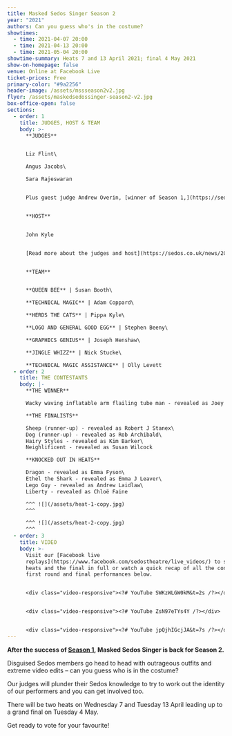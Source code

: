 ```yaml
---
title: Masked Sedos Singer Season 2
year: "2021"
authors: Can you guess who's in the costume?
showtimes:
  - time: 2021-04-07 20:00
  - time: 2021-04-13 20:00
  - time: 2021-05-04 20:00
showtime-summary: Heats 7 and 13 April 2021; final 4 May 2021
show-on-homepage: false
venue: Online at Facebook Live
ticket-prices: Free
primary-color: "#9a2256"
header-image: /assets/mssseason2v2.jpg
flyer: /assets/maskedsedossinger-season2-v2.jpg
box-office-open: false
sections:
  - order: 1
    title: JUDGES, HOST & TEAM
    body: >-
      **JUDGES**


      Liz Flint\

      Angus Jacobs\

      Sara Rajeswaran


      Plus guest judge Andrew Overin, [winner of Season 1,](https://sedos.co.uk/shows/2021-masked-sedos-singer) for the final.


      **HOST**


      John Kyle


      [Read more about the judges and host](https://sedos.co.uk/news/2021-01-07-judges-revealed-and-sign-up-to-sing)


      **TEAM**


      **QUEEN BEE** | Susan Booth\

      **TECHNICAL MAGIC** | Adam Coppard\

      **HERDS THE CATS** | Pippa Kyle\

      **LOGO AND GENERAL GOOD EGG** | Stephen Beeny\

      **GRAPHICS GENIUS** | Joseph Henshaw\

      **JINGLE WHIZZ** | Nick Stucke\

      **TECHNICAL MAGIC ASSISTANCE** | Olly Levett
  - order: 2
    title: THE CONTESTANTS
    body: |-
      **THE WINNER**

      Wacky waving inflatable arm flailing tube man - revealed as Joey Henshaw

      **THE FINALISTS**

      Sheep (runner-up) - revealed as Robert J Stanex\
      Dog (runner-up) - revealed as Rob Archibald\
      Hairy Styles - revealed as Kim Barker\
      Neighlificent - revealed as Susan Wilcock

      **KNOCKED OUT IN HEATS**

      Dragon - revealed as Emma Fyson\
      Ethel the Shark - revealed as Emma J Leaver\
      Lego Guy - revealed as Andrew Laidlaw\
      Liberty - revealed as Chloë Faine

      ^^^ ![](/assets/heat-1-copy.jpg)
      ^^^ 

      ^^^ ![](/assets/heat-2-copy.jpg)
      ^^^
  - order: 3
    title: VIDEO
    body: >-
      Visit our [Facebook live
      replays](https://www.facebook.com/sedostheatre/live_videos/) to see both
      heats and the final in full or watch a quick recap of all the contestants'
      first round and final performances below.


      <div class="video-responsive"><?# YouTube SWKzWLGW0kM&t=2s /?></div>


      <div class="video-responsive"><?# YouTube ZsN97eTYs4Y /?></div>


      <div class="video-responsive"><?# YouTube jpQjhIGcjJA&t=7s /?></div>
---
```

**After the success of [Season 1](https://sedos.co.uk/shows/2021-masked-sedos-singer), Masked Sedos Singer is back for Season 2.**

Disguised Sedos members go head to head with outrageous outfits and extreme video edits – can you guess who is in the costume?

Our judges will plunder their Sedos knowledge to try to work out the identity of our performers and you can get involved too.

There will be two heats on Wednesday 7 and Tuesday 13 April leading up to a grand final on Tuesday 4 May.

Get ready to vote for your favourite!